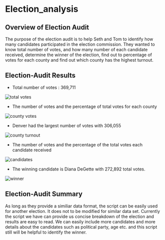 # Election_analysis

## Overview of Election Audit

The purpose of the election audit is to help Seth and Tom to identify how many candidates participated in the election commission. They wanted to know total number of votes, and how many number of each candidate received, determine the winner of the election, find out to percentage of votes for each county and find out which county has the highest turnout.

## Election-Audit Results

* Total number of votes : 369,711

![total votes](https://user-images.githubusercontent.com/104239978/185024719-82ddd0e1-9d82-455c-adbf-ef4c5091f1f3.png)

* The number of votes and the percentage of total votes for each county

![county votes](https://user-images.githubusercontent.com/104239978/185024747-323e5ea8-36a5-48f8-8d84-efb83d0fd2ff.png)

* Denver had the largest number of votes with 306,055

![county turnout](https://user-images.githubusercontent.com/104239978/185024766-d2ebf100-e709-4fd2-aca2-aa4ad6c4eddb.png)

* The number of votes and the percentage of the total votes each candidate received

![candidates](https://user-images.githubusercontent.com/104239978/185024785-b4dc4489-fab1-4800-9e7a-567aa6b787c0.png)

* The winning candidate is Diana DeGette with 272,892 total votes.

![winner](https://user-images.githubusercontent.com/104239978/185024816-de547a9f-e6f0-4c78-b65b-d589ef128ac2.png)

## Election-Audit Summary

As long as they provide a similiar data format, the script can be easily used for another election. It does not to be modified for similar data set. Currently the script we have can provide us concise breakdown of the election and results are easy to read. We can easily include more candidates and more details about the candidates such as political party, age etc. and this script still will be helpful to identify the winner.
